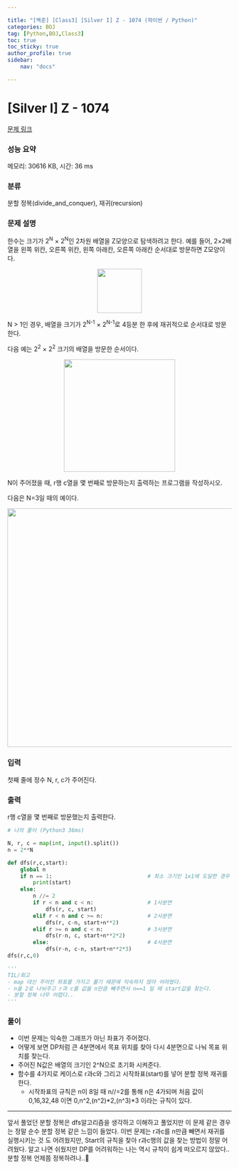 ```yaml
---

title: "[백준] [Class3] [Silver I] Z - 1074 (파이썬 / Python)"
categories: BOJ
tag: [Python,BOJ,Class3]
toc: true
toc_sticky: true
author_profile: true
sidebar:
    nav: "docs"

---
```

# [Silver I] Z - 1074 

[문제 링크](https://www.acmicpc.net/problem/1074) 

### 성능 요약

메모리: 30616 KB, 시간: 36 ms

### 분류

분할 정복(divide_and_conquer), 재귀(recursion)

### 문제 설명

<p>한수는 크기가 2<sup>N</sup> × 2<sup>N</sup>인 2차원 배열을 Z모양으로 탐색하려고 한다. 예를 들어, 2×2배열을 왼쪽 위칸, 오른쪽 위칸, 왼쪽 아래칸, 오른쪽 아래칸 순서대로 방문하면 Z모양이다.</p>

<p style="text-align:center"><img alt="" src="https://upload.acmicpc.net/21c73b56-5a91-43aa-b71f-9b74925c0adc/-/preview/" style="width: 100px; height: 99px;"></p>

<p>N > 1인 경우, 배열을 크기가 2<sup>N-1</sup> × 2<sup>N-1</sup>로 4등분 한 후에 재귀적으로 순서대로 방문한다.</p>

<p>다음 예는 2<sup>2</sup> × 2<sup>2</sup> 크기의 배열을 방문한 순서이다.</p>

<p style="text-align:center"><img alt="" src="https://upload.acmicpc.net/adc7cfae-e84d-4d5c-af8e-ee011f8fff8f/-/preview/" style="width: 250px; height: 252px;"></p>

<p>N이 주어졌을 때, r행 c열을 몇 번째로 방문하는지 출력하는 프로그램을 작성하시오.</p>

<p>다음은 N=3일 때의 예이다.</p>

<p style="text-align:center"><img alt="" src="https://upload.acmicpc.net/d3e84bb7-9424-4764-ad3a-811e7fcbd53f/-/preview/" style="width: 533px; height: 535px;"></p>

### 입력 

 <p>첫째 줄에 정수 N, r, c가 주어진다.</p>

### 출력 

 <p>r행 c열을 몇 번째로 방문했는지 출력한다.</p>

```python
# 나의 풀이 (Python3 36ms)

N, r, c = map(int, input().split())
n = 2**N

def dfs(r,c,start):
    global n
    if n == 1:                              # 최소 크기인 1x1에 도달한 경우 중단
        print(start)
    else:
        n //= 2
        if r < n and c < n:                 # 1사분면
            dfs(r, c, start)
        elif r < n and c >= n:              # 2사분면
            dfs(r, c-n, start+n**2)
        elif r >= n and c < n:              # 3사분면
            dfs(r-n, c, start+n**2*2)
        else:                               # 4사분면
            dfs(r-n, c-n, start+n**2*3)
dfs(r,c,0)

'''
TIL/회고
- map 대신 주어진 좌표를 가지고 풀기 때문에 익숙하지 않아 어려웠다.
- n을 2로 나눠주고 r과 c를 값을 n만큼 빼주면서 n==1 일 때 start값을 찾는다.
- 분할 정복 너무 어렵다..
'''
```

### 풀이

* 이번 문제는 익숙한 그래프가 아닌 좌표가 주어졌다.
* 어떻게 보면 DP처럼 큰 4분면에서 목표 위치를 찾아 다시 4분면으로 나눠 목표 위치를 찾는다.
* 주어진 N값은 배열의 크기인 2^N으로 초기화 시켜준다.
* 함수를 4가지로 케이스로 r과c와 그리고 시작좌표(start)를 넣어 분할 정복 재귀를 한다.
  * 시작좌표의 규칙은 n이 8일 때 n//=2를 통해 n은 4가되며 처음 값이 0,16,32,48 이면 0,n^2,(n^2)*2,(n^3)*3 이라는 규칙이 있다.

---
앞서 풀었던 분할 정복은 dfs알고리즘을 생각하고 이해하고 풀었지만 이 문제 같은 경우는 정말 순수 분할 정복 같은 느낌이 들었다.
이번 문제는 r과c를 n만큼 빼면서 재귀를 실행시키는 것 도 어려웠지만, Start의 규칙을 찾아 r과c행의 값을 찾는 방법이 정말 어려웠다. 알고 나면 쉬웠지만 DP를 어려워하는 나는 역시 규칙이 쉽게 떠오르지 않았다..
분할 정복 언제쯤 정복하려나..🤣
